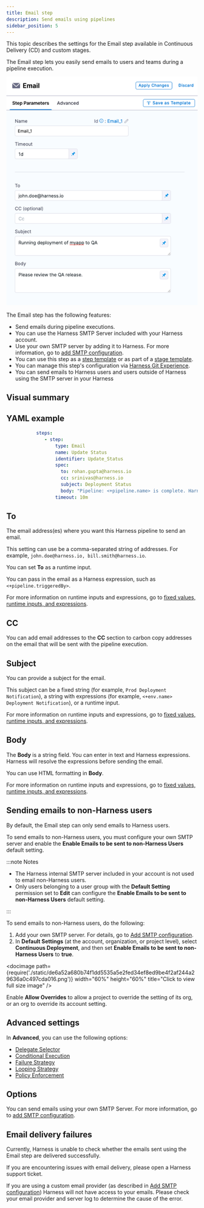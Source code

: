 ```yaml
---
title: Email step
description: Send emails using pipelines
sidebar_position: 5
---
```


This topic describes the settings for the Email step available in Continuous Delivery (CD) and custom stages.


The Email step lets you easily send emails to users and teams during a pipeline execution.

![picture 1](./static/866775ef02f7cb3dc6394be155cba8ff7d8a041f7511f09203afc4c3e2cdc85a.png)  

The Email step has the following features:

- Send emails during pipeline executions.
- You can use the Harness SMTP Server included with your Harness account.
- Use your own SMTP server by adding it to Harness. For more information, go to [add SMTP configuration](/docs/platform/notifications/add-smtp-configuration).
- You can use this step as a [step template](/docs/platform/Templates/run-step-template-quickstart) or as part of a [stage template](/docs/platform/Templates/add-a-stage-template). 
- You can manage this step's configuration via [Harness Git Experience](/docs/platform/git-experience/git-experience-overview).
- You can send emails to Harness users and users outside of Harness using the SMTP server in your Harness

## Visual summary

<!-- Video:
https://harness-1.wistia.com/medias/w5ztte829n-->
<docvideo src="https://harness-1.wistia.com/medias/w5ztte829n" />


## YAML example

```YAML
           steps:
              - step:
                  type: Email
                  name: Update Status
                  identifier: Update_Status
                  spec:
                    to: rohan.gupta@harness.io 
                    cc: srinivas@harness.io
                    subject: Deployment Status
                    body: "Pipeline: <+pipeline.name> is complete. Harness deployed service <+service.name> into environment <+env.name>"
                  timeout: 10m
```

## To

The email address(es) where you want this Harness pipeline to send an email. 

This setting can use be a comma-separated string of addresses. For example, `john.doe@harness.io, bill.smith@harness.io`.

You can set **To** as a runtime input.
  
You can pass in the email as a Harness expression, such as `<+pipeline.triggeredBy>`.

For more information on runtime inputs and expressions, go to [fixed values, runtime inputs, and expressions](/docs/platform/variables-and-expressions/runtime-inputs).

## CC
 
You can add email addresses to the **CC** section to carbon copy addresses on the email that will be sent with the pipeline execution.

## Subject

You can provide a subject for the email. 

This subject can be a fixed string (for example, `Prod Deployment Notification`), a string with expressions (for example, `<+env.name> Deployment Notification`), or a runtime input.

For more information on runtime inputs and expressions, go to [fixed values, runtime inputs, and expressions](/docs/platform/variables-and-expressions/runtime-inputs).

## Body

The **Body** is a string field. You can enter in text and Harness expressions. Harness will resolve the expressions before sending the email.

You can use HTML formatting in **Body**.

For more information on runtime inputs and expressions, go to [fixed values, runtime inputs, and expressions](/docs/platform/variables-and-expressions/runtime-inputs).

## Sending emails to non-Harness users

By default, the Email step can only send emails to Harness users.

To send emails to non-Harness users, you must configure your own SMTP server and enable the **Enable Emails to be sent to non-Harness Users** default setting.

:::note Notes

- The Harness internal SMTP server included in your account is not used to email non-Harness users.  
- Only users belonging to a user group with the **Default Setting** permission set to **Edit** can configure the **Enable Emails to be sent to non-Harness Users** default setting.

:::

To send emails to non-Harness users, do the following:

1. Add your own SMTP server. For details, go to [Add SMTP configuration](/docs/platform/notifications/add-smtp-configuration/).
2. In **Default Settings** (at the account, organization, or project level), select **Continuous Deployment**, and then set **Enable Emails to be sent to non-Harness Users** to **true**.
  
  <docimage path={require('./static/de6a52a680b74f1dd5535a5e2fed34ef8ed9be4f2af244a29636a0c497cda016.png')} width="60%" height="60%" title="Click to view full size image" />  


Enable **Allow Overrides** to allow a project to override the setting of its org, or an org to override its account setting.



## Advanced settings

In **Advanced**, you can use the following options:

* [Delegate Selector](/docs/platform/delegates/manage-delegates/select-delegates-with-selectors)
* [Conditional Execution](/docs/platform/pipelines/w_pipeline-steps-reference/step-skip-condition-settings)
* [Failure Strategy](/docs/platform/pipelines/w_pipeline-steps-reference/step-failure-strategy-settings)
* [Looping Strategy](/docs/platform/pipelines/looping-strategies/looping-strategies-matrix-repeat-and-parallelism)
* [Policy Enforcement](/docs/platform/governance/Policy-as-code/harness-governance-overview)

## Options

You can send emails using your own SMTP Server. For more information, go to [add SMTP configuration](/docs/platform/notifications/add-smtp-configuration).

## Email delivery failures

Currently, Harness is unable to check whether the emails sent using the Email step are delivered successfully. 

If you are encountering issues with email delivery, please open a Harness support ticket. 

If you are using a custom email provider (as described in [Add SMTP configuration](/docs/platform/notifications/add-smtp-configuration/)) Harness will not have access to your emails. Please check your email provider and server log to determine the cause of the error.

